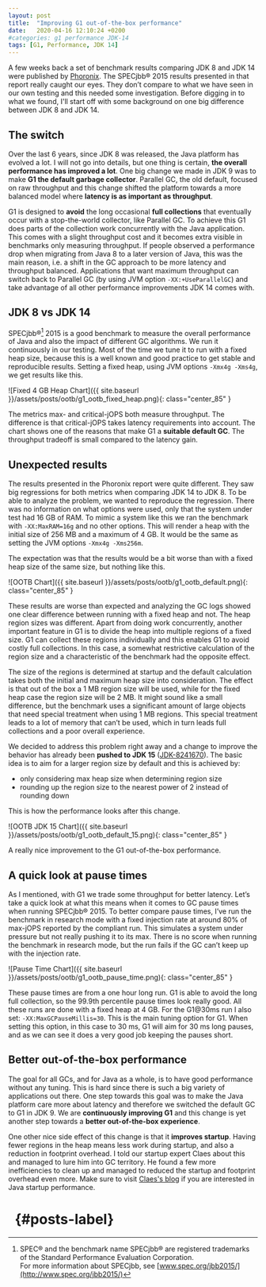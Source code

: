 ```yaml
---
layout: post
title:  "Improving G1 out-of-the-box performance"
date:   2020-04-16 12:10:24 +0200
#categories: g1 performance JDK-14
tags: [G1, Performance, JDK 14]
---
```


A few weeks back a set of benchmark results comparing JDK 8 and JDK 14 were published by [Phoronix](https://www.phoronix.com/scan.php?page=article&item=openjdk-14-benchmark). The SPECjbb® 2015 results presented in that report really caught our eyes. They don’t compare to what we have seen in our own testing and this needed some investigation. Before digging in to what we found, I'll start off with some background on one big difference between JDK 8 and JDK 14.

## The switch

Over the last 6 years, since JDK 8 was released, the Java platform has evolved a lot. I will not go into details, but one thing is certain, **the overall performance has improved a lot**. One big change we made in JDK 9 was to make **G1 the default garbage collector**. Parallel GC, the old default, focused on raw throughput and this change shifted the platform towards a more balanced model where **latency is as important as throughput**.

G1 is designed to **avoid** the long occasional **full collections** that eventually occur with a stop-the-world collector, like Parallel GC. To achieve this G1 does parts of the collection work concurrently with the Java application. This comes with a slight throughput cost and it becomes extra visible in benchmarks only measuring throughput. If people observed a performance drop when migrating from Java 8 to a later version of Java, this was the main reason, i.e. a shift in the GC approach to be more latency and throughput balanced. Applications that want maximum throughput can switch back to Parallel GC (by using JVM option `-XX:+UseParallelGC`) and take advantage of all other performance improvements JDK 14 comes with.

## JDK 8 vs JDK 14

SPECjbb®[^spec] 2015 is a good benchmark to measure the overall performance of Java and also the impact of different GC algorithms. We run it continuously in our testing. Most of the time we tune it to run with a fixed heap size, because this is a well known and good practice to get stable and reproducible results. Setting a fixed heap, using JVM options `-Xmx4g -Xms4g`, we get results like this.

![Fixed 4 GB Heap Chart]({{ site.baseurl }}/assets/posts/ootb/g1_ootb_fixed_heap.png){: class="center_85" }

The metrics max- and critical-jOPS both measure throughput. The difference is that critical-jOPS takes latency requirements into account. The chart shows one of the reasons that make G1 a **suitable default GC**. The throughput tradeoff is small compared to the latency gain.

## Unexpected results

The results presented in the Phoronix report were quite different. They saw big regressions for both metrics when comparing JDK 14 to JDK 8. To be able to analyze the problem, we wanted to reproduce the regression. There was no information on what options were used, only that the system under test had 16 GB of RAM. To mimic a system like this we ran the benchmark with `-XX:MaxRAM=16g` and no other options. This will render a heap with the initial size of 256 MB and a maximum of 4 GB. It would be the same as setting the JVM options `-Xmx4g -Xms256m`.

The expectation was that the results would be a bit worse than with a fixed heap size of the same size, but nothing like this.

![OOTB Chart]({{ site.baseurl }}/assets/posts/ootb/g1_ootb_default.png){: class="center_85" }

These results are worse than expected and analyzing the GC logs showed one clear difference between running with a fixed heap and not. The heap region sizes was different. Apart from doing work concurrently, another important feature in G1 is to divide the heap into multiple regions of a fixed size. G1 can collect these regions individually and this enables G1 to avoid costly full collections. In this case, a somewhat restrictive calculation of the region size and a characteristic of the benchmark had the opposite effect.

The size of the regions is determined at startup and the default calculation takes both the initial and maximum heap size into consideration. The effect is that out of the box a 1 MB region size will be used, while for the fixed heap case the region size will be 2 MB. It might sound like a small difference, but the benchmark uses a significant amount of large objects that need special treatment when using 1 MB regions. This special treatment leads to a lot of memory that can’t be used, which in turn leads full collections and a poor overall experience.

We decided to address this problem right away and a change to improve the behavior has already been **pushed to JDK 15** ([JDK-8241670](https://hg.openjdk.java.net/jdk/jdk/rev/a54ff90a3015)). The basic idea is to aim for a larger region size by default and this is achieved by:

-   only considering max heap size when determining region size
-   rounding up the region size to the nearest power of 2 instead of rounding down

This is how the performance looks after this change.

![OOTB JDK 15 Chart]({{ site.baseurl }}/assets/posts/ootb/g1_ootb_default_15.png){: class="center_85" }

A really nice improvement to the G1 out-of-the-box performance.

## A quick look at pause times

As I mentioned, with G1 we trade some throughput for better latency. Let’s take a quick look at what this means when it comes to GC pause times when running SPECjbb® 2015. To better compare pause times, I’ve run the benchmark in research mode with a fixed injection rate at around 80% of max-jOPS reported by the compliant run. This simulates a system under pressure but not really pushing it to its max. There is no score when running the benchmark in research mode, but the run fails if the GC can’t keep up with the injection rate.

![Pause Time Chart]({{ site.baseurl }}/assets/posts/ootb/g1_ootb_pause_time.png){: class="center_85" }

These pause times are from a one hour long run. G1 is able to avoid the long full collection, so the 99.9th percentile pause times look really good. All these runs are done with a fixed heap at 4 GB. For the G1@30ms run I also set: `-XX:MaxGCPauseMillis=30`. This is the main tuning option for G1. When setting this option, in this case to 30 ms, G1 will aim for 30 ms long pauses, and as we can see it does a very good job keeping the pauses short.

## Better out-of-the-box performance

The goal for all GCs, and for Java as a whole, is to have good performance without any tuning. This is hard since there is such a big variety of applications out there. One step towards this goal was to make the Java platform care more about latency and therefore we switched the default GC to G1 in JDK 9. We are **continuously improving G1** and this change is yet another step towards a **better out-of-the-box experience**.

One other nice side effect of this change is that it **improves startup**. Having fewer regions in the heap means less work during startup, and also a reduction in footprint overhead. I told our startup expert Claes about this and managed to lure him into GC territory. He found a few more inefficiencies to clean up and managed to reduced the startup and footprint overhead even more. Make sure to visit [Claes's blog](https://cl4es.github.io/) if you are interested in Java startup performance.

# &nbsp; {#posts-label}

[^spec]: SPEC® and the benchmark name SPECjbb® are registered trademarks of the Standard Performance Evaluation Corporation. <br>For more information about SPECjbb, see [www.spec.org/jbb2015/](http://www.spec.org/jbb2015/)
